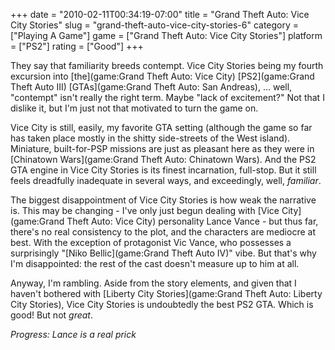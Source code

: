 +++
date = "2010-02-11T00:34:19-07:00"
title = "Grand Theft Auto: Vice City Stories"
slug = "grand-theft-auto-vice-city-stories-6"
category = ["Playing A Game"]
game = ["Grand Theft Auto: Vice City Stories"]
platform = ["PS2"]
rating = ["Good"]
+++

They say that familiarity breeds contempt.  Vice City Stories being my fourth excursion into [the](game:Grand Theft Auto: Vice City) [PS2](game:Grand Theft Auto III) [GTAs](game:Grand Theft Auto: San Andreas), ... well, "contempt" isn't really the right term.  Maybe "lack of excitement?"  Not that I dislike it, but I'm just not that motivated to turn the game on.

Vice City is still, easily, my favorite GTA setting (although the game so far has taken place mostly in the shitty side-streets of the West island).  Miniature, built-for-PSP missions are just as pleasant here as they were in [Chinatown Wars](game:Grand Theft Auto: Chinatown Wars).  And the PS2 GTA engine in Vice City Stories is its finest incarnation, full-stop.  But it still feels dreadfully inadequate in several ways, and exceedingly, well, <i>familiar</i>.

The biggest disappointment of Vice City Stories is how weak the narrative is.  This may be changing - I've only just begun dealing with [Vice City](game:Grand Theft Auto: Vice City) personality Lance Vance - but thus far, there's no real consistency to the plot, and the characters are mediocre at best.  With the exception of protagonist Vic Vance, who possesses a surprisingly "[Niko Bellic](game:Grand Theft Auto IV)" vibe.  But that's why I'm disappointed: the rest of the cast doesn't measure up to him at all.

Anyway, I'm rambling.  Aside from the story elements, and given that I haven't bothered with [Liberty City Stories](game:Grand Theft Auto: Liberty City Stories), Vice City Stories is undoubtedly the best PS2 GTA.  Which is good!  But not <i>great</i>.

<i>Progress: Lance is a real prick</i>